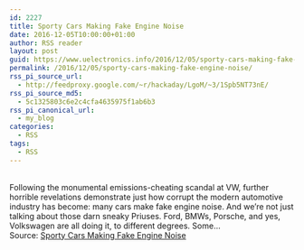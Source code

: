 ```yaml
---
id: 2227
title: Sporty Cars Making Fake Engine Noise
date: 2016-12-05T10:00:00+01:00
author: RSS reader
layout: post
guid: https://www.uelectronics.info/2016/12/05/sporty-cars-making-fake-engine-noise/
permalink: /2016/12/05/sporty-cars-making-fake-engine-noise/
rss_pi_source_url:
  - http://feedproxy.google.com/~r/hackaday/LgoM/~3/1Spb5NT73nE/
rss_pi_source_md5:
  - 5c1325803c6e2c4cfa4635975f1ab6b3
rss_pi_canonical_url:
  - my_blog
categories:
  - RSS
tags:
  - RSS
---
```

&#013;  
Following the monumental emissions-cheating scandal at VW, further horrible revelations demonstrate just how corrupt the modern automotive industry has become: many cars make fake engine noise. And we’re not just talking about those darn sneaky Priuses. Ford, BMWs, Porsche, and yes, Volkswagen are all doing it, to different degrees. Some…&#013;  
Source: <a href="http://feedproxy.google.com/~r/hackaday/LgoM/~3/1Spb5NT73nE/" target="_blank">Sporty Cars Making Fake Engine Noise</a>
